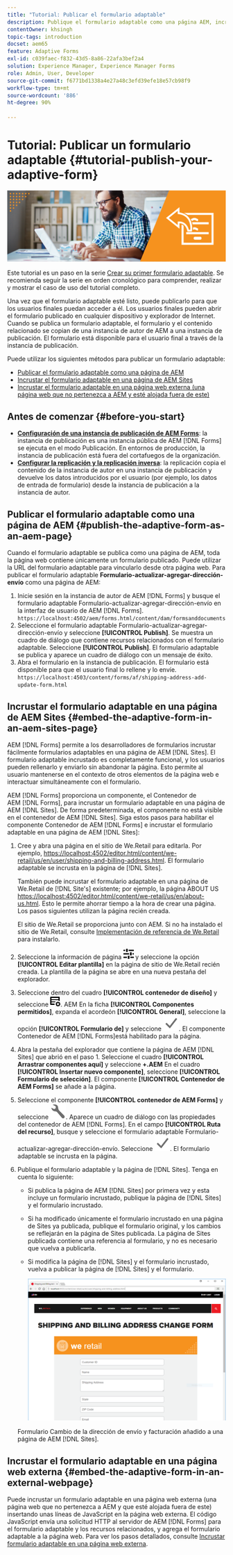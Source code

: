 ```yaml
---
title: "Tutorial: Publicar el formulario adaptable"
description: Publique el formulario adaptable como una página AEM, incrústuelo en una página de AEM Sites o incruste el formulario adaptable en una página web externa.
contentOwner: khsingh
topic-tags: introduction
docset: aem65
feature: Adaptive Forms
exl-id: c039faec-f832-43d5-8a86-22afa3bef2a4
solution: Experience Manager, Experience Manager Forms
role: Admin, User, Developer
source-git-commit: f6771bd1338a4e27a48c3efd39efe18e57cb98f9
workflow-type: tm+mt
source-wordcount: '886'
ht-degree: 90%

---
```


# Tutorial: Publicar un formulario adaptable {#tutorial-publish-your-adaptive-form}

![Imagen-héroe](do-not-localize/13-publish-your-adaptive-form-small.png)

Este tutorial es un paso en la serie [Crear su primer formulario adaptable](Https://helpx.adobe.com/es/experience-manager/6-3/forms/using/create-your-first-adaptive-form.html). Se recomienda seguir la serie en orden cronológico para comprender, realizar y mostrar el caso de uso del tutorial completo.

Una vez que el formulario adaptable esté listo, puede publicarlo para que los usuarios finales puedan acceder a él. Los usuarios finales pueden abrir el formulario publicado en cualquier dispositivo y explorador de Internet. Cuando se publica un formulario adaptable, el formulario y el contenido relacionado se copian de una instancia de autor de AEM a una instancia de publicación. El formulario está disponible para el usuario final a través de la instancia de publicación.

Puede utilizar los siguientes métodos para publicar un formulario adaptable:

* [Publicar el formulario adaptable como una página de AEM](../../forms/using/publish-your-adaptive-form.md#publish-the-adaptive-form-as-an-aem-page)
* [Incrustar el formulario adaptable en una página de AEM Sites](#embed-the-adaptive-form-in-an-aem-sites-page)
* [Incrustar el formulario adaptable en una página web externa (una página web que no pertenezca a AEM y esté alojada fuera de este)](../../forms/using/publish-your-adaptive-form.md)

## Antes de comenzar {#before-you-start}

* **[Configuración de una instancia de publicación de AEM Forms](https://helpx.adobe.com/es/experience-manager/6-3/forms/using/installing-configuring-aem-forms-osgi.html)**: la instancia de publicación es una instancia pública de AEM [!DNL Forms] se ejecuta en el modo Publicación. En entornos de producción, la instancia de publicación está fuera del cortafuegos de la organización.
* **[Configurar la replicación y la replicación inversa](https://helpx.adobe.com/es/experience-manager/6-3/help/sites-deploying/replication.html)**: la replicación copia el contenido de la instancia de autor en una instancia de publicación y devuelve los datos introducidos por el usuario (por ejemplo, los datos de entrada de formulario) desde la instancia de publicación a la instancia de autor.

## Publicar el formulario adaptable como una página de AEM {#publish-the-adaptive-form-as-an-aem-page}

Cuando el formulario adaptable se publica como una página de AEM, toda la página web contiene únicamente un formulario publicado. Puede utilizar la URL del formulario adaptable para vincularlo desde otra página web. Para publicar el formulario adaptable **Formulario-actualizar-agregar-dirección-envío** como una página de AEM:

1. Inicie sesión en la instancia de autor de AEM [!DNL Forms] y busque el formulario adaptable Formulario-actualizar-agregar-dirección-envío en la interfaz de usuario de AEM [!DNL Forms].
   `https://localhost:4502/aem/forms.html/content/dam/formsanddocuments`
1. Seleccione el formulario adaptable Formulario-actualizar-agregar-dirección-envío y seleccione **[!UICONTROL Publish]**. Se muestra un cuadro de diálogo que contiene recursos relacionados con el formulario adaptable. Seleccione **[!UICONTROL Publish]**. El formulario adaptable se publica y aparece un cuadro de diálogo con un mensaje de éxito.
1. Abra el formulario en la instancia de publicación. El formulario está disponible para que el usuario final lo rellene y lo envíe.
   `https://localhost:4503/content/forms/af/shipping-address-add-update-form.html`

## Incrustar el formulario adaptable en una página de AEM Sites {#embed-the-adaptive-form-in-an-aem-sites-page}

AEM [!DNL Forms] permite a los desarrolladores de formularios incrustar fácilmente formularios adaptables en una página de AEM [!DNL Sites]. El formulario adaptable incrustado es completamente funcional, y los usuarios pueden rellenarlo y enviarlo sin abandonar la página. Esto permite al usuario mantenerse en el contexto de otros elementos de la página web e interactuar simultáneamente con el formulario.

AEM [!DNL Forms] proporciona un componente, el Contenedor de AEM [!DNL Forms], para incrustar un formulario adaptable en una página de AEM [!DNL Sites]. De forma predeterminada, el componente no está visible en el contenedor de AEM [!DNL Sites]. Siga estos pasos para habilitar el componente Contenedor de AEM [!DNL Forms] e incrustar el formulario adaptable en una página de AEM [!DNL Sites]:

1. Cree y abra una página en el sitio de We.Retail para editarla. Por ejemplo, [https://localhost:4502/editor.html/content/we-retail/us/en/user/shipping-and-billing-address.html](https://localhost:4502/editor.html/content/we-retail/us/en/user/shipping-and-billing-address.html). El formulario adaptable se incrusta en la página de [!DNL Sites].

   También puede incrustar el formulario adaptable en una página de We.Retail de [!DNL Site's] existente; por ejemplo, la página ABOUT US [https://localhost:4502/editor.html/content/we-retail/us/en/about-us.html](https://localhost:4502/editor.html/content/we-retail/us/en/about-us.html). Esto le permite ahorrar tiempo a la hora de crear una página. Los pasos siguientes utilizan la página recién creada.

   El sitio de We.Retail se proporciona junto con AEM. Si no ha instalado el sitio de We.Retail, consulte [Implementación de referencia de We.Retail](https://helpx.adobe.com/es/experience-manager/6-3/help/sites-developing/we-retail.html) para instalarlo.

1. Seleccione la información de página ![properties](assets/properties.png) y seleccione la opción **[!UICONTROL Editar plantilla]** en la página de sitio de We.Retail recién creada. La plantilla de la página se abre en una nueva pestaña del explorador.
1. Seleccione dentro del cuadro **[!UICONTROL contenedor de diseño]** y seleccione ![feedmanagement](assets/feedmanagement.png). AEM En la ficha **[!UICONTROL Componentes permitidos]**, expanda el acordeón **[!UICONTROL General]**, seleccione la opción **[!UICONTROL Formulario de]** y seleccione ![icono_guardar](assets/save_icon.svg). El componente Contenedor de AEM [!DNL Forms]está habilitado para la página.

1. Abra la pestaña del explorador que contiene la página de AEM [!DNL Sites] que abrió en el paso 1. Seleccione el cuadro **[!UICONTROL Arrastrar componentes aquí]** y seleccione **+.AEM** En el cuadro **[!UICONTROL Insertar nuevo componente]**, seleccione **[!UICONTROL Formulario de selección]**. El componente **[!UICONTROL Contenedor de AEM Forms]** se añade a la página.
1. Seleccione el componente **[!UICONTROL contenedor de AEM Forms]** y seleccione ![configure-icon](assets/configure-icon.svg). Aparece un cuadro de diálogo con las propiedades del contenedor de AEM [!DNL Forms]. En el campo **[!UICONTROL Ruta del recurso]**, busque y seleccione el formulario adaptable Formulario-actualizar-agregar-dirección-envío. Seleccione ![icono_guardar](assets/save_icon.svg). El formulario adaptable se incrusta en la página.
1. Publique el formulario adaptable y la página de [!DNL Sites]. Tenga en cuenta lo siguiente:

   * Si publica la página de AEM [!DNL Sites] por primera vez y esta incluye un formulario incrustado, publique la página de [!DNL Sites] y el formulario incrustado.
   * Si ha modificado únicamente el formulario incrustado en una página de Sites ya publicada, publique el formulario original, y los cambios se reflejarán en la página de Sites publicada. La página de Sites publicada contiene una referencia al formulario, y no es necesario que vuelva a publicarla.
   * Si modifica la página de [!DNL Sites] y el formulario incrustado, vuelva a publicar la página de [!DNL Sites] y el formulario.

     ![incrustado-en-aem-sites](assets/embed-in-aem-sites.png)

   Formulario Cambio de la dirección de envío y facturación añadido a una página de AEM [!DNL Sites].

## Incrustar el formulario adaptable en una página web externa {#embed-the-adaptive-form-in-an-external-webpage}

Puede incrustar un formulario adaptable en una página web externa (una página web que no pertenezca a AEM y que esté alojada fuera de este) insertando unas líneas de JavaScript en la página web externa. El código JavaScript envía una solicitud HTTP al servidor de AEM [!DNL Forms] para el formulario adaptable y los recursos relacionados, y agrega el formulario adaptable a la página web. Para ver los pasos detallados, consulte [Incrustar formulario adaptable en una página web externa](/help/forms/using/embed-adaptive-form-external-web-page.md).
